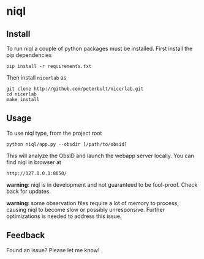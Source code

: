 
# niql

## Install

To run niql a couple of python packages must be installed. First install the pip dependencies

```shell
pip install -r requirements.txt
```

Then install `nicerlab` as

```shell
git clone http://github.com/peterbult/nicerlab.git
cd nicerlab
make install
```

## Usage

To use niql type, from the project root

```shell
python niql/app.py --obsdir [/path/to/obsid]
```

This will analyze the ObsID and launch the webapp server locally. You can find niql in browser at
```
http://127.0.0.1:8050/
```

**warning**: niql is in development and not guaranteed to be fool-proof. Check back for updates.

**warning**: some observation files require a lot of memory to process, causing niql to become slow or possibly unresponsive. Further optimizations is needed to address this issue. 

## Feedback

Found an issue? Please let me know!

